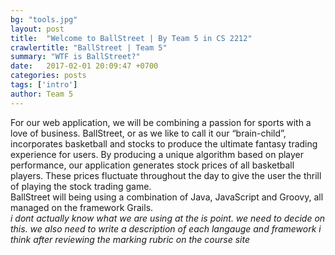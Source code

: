 ```yaml
---
bg: "tools.jpg"
layout: post
title:  "Welcome to BallStreet | By Team 5 in CS 2212"
crawlertitle: "BallStreet | Team 5"
summary: "WTF is BallStreet?"
date:   2017-02-01 20:09:47 +0700
categories: posts
tags: ['intro']
author: Team 5
---
```

For our web application, we will be combining a passion for sports with a love of business. BallStreet, or as we like to call it our “brain-child”, incorporates basketball and stocks to produce the ultimate fantasy trading experience for users. By producing a unique algorithm based on player performance, our application generates stock prices of all basketball players. These prices fluctuate throughout the day to give the user the thrill of playing the stock trading game.
<br>
BallStreet will being using a combination of Java, JavaScript and Groovy, all managed on the framework Grails.
<br>
*i dont actually know what we are using at the is point. we need to decide on this. we also need to write a description of each langauge and framework i think after reviewing the marking rubric on the course site*